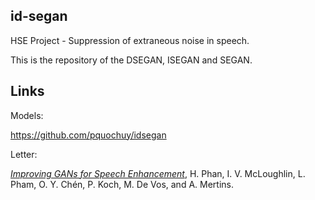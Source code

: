 ## id-segan
HSE Project - Suppression of extraneous noise in speech.

This is the repository of the DSEGAN, ISEGAN and SEGAN.

## Links

Models: 

https://github.com/pquochuy/idsegan

Letter:

[_Improving GANs for Speech Enhancement_](https://arxiv.org/pdf/2001.05532.pdf), H. Phan, I. V. McLoughlin, L. Pham, O. Y. Chén, P. Koch, M. De Vos, and A. Mertins.
